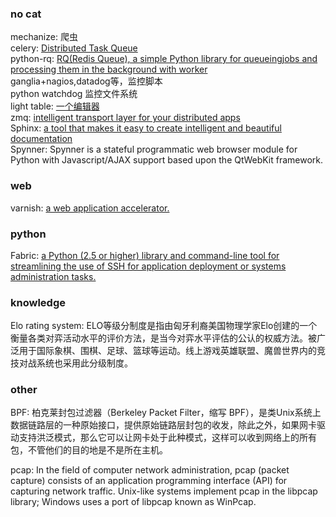 ### no cat ###

mechanize: 爬虫
<br>
celery: [Distributed Task Queue](http://www.celeryproject.org/)
<br>
python-rq: [RQ(Redis Queue), a simple Python library for queueingjobs and processing them in the background with worker](http://python-rq.org/)
<br>
ganglia+nagios,datadog等，监控脚本
<br>
python watchdog 监控文件系统
<br>
light table: [一个编辑器](http://www.lighttable.com/)
<br>
zmq: [intelligent transport layer for your distributed apps](http://zeromq.org/intro:read-the-manual)
<br>
Sphinx: [ a tool that makes it easy to create intelligent and beautiful documentation](http://sphinx-doc.org/index.html)
<br>
Spynner: Spynner is a stateful programmatic web browser module for Python with Javascript/AJAX support based upon the QtWebKit framework.


### web ###

varnish: [a web application accelerator.](https://www.varnish-cache.org)


### python ###
Fabric: [a Python (2.5 or higher) library and command-line tool for streamlining the use of SSH for application deployment or systems administration tasks.](http://docs.fabfile.org/)


### knowledge ###
Elo rating system: ELO等级分制度是指由匈牙利裔美国物理学家Elo创建的一个衡量各类对弈活动水平的评价方法，是当今对弈水平评估的公认的权威方法。被广泛用于国际象棋、围棋、足球、篮球等运动。线上游戏英雄联盟、魔兽世界内的竞技对战系统也采用此分级制度。

### other ###

BPF: 柏克莱封包过滤器（Berkeley Packet Filter，缩写 BPF），是类Unix系统上数据链路层的一种原始接口，提供原始链路层封包的收发，除此之外，如果网卡驱动支持洪泛模式，那么它可以让网卡处于此种模式，这样可以收到网络上的所有包，不管他们的目的地是不是所在主机。


pcap: In the field of computer network administration, pcap (packet capture) consists of an application programming interface (API) for capturing network traffic. Unix-like systems implement pcap in the libpcap library; Windows uses a port of libpcap known as WinPcap.
